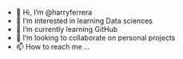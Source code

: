 - 👋 Hi, I’m @harryferrera
- 👀 I’m interested in learning Data sciences 
- 🌱 I’m currently learning GitHub
- 💞️ I’m looking to collaborate on personal projects 
- 📫 How to reach me ...

<!---
harryferrera/harryferrera is a ✨ special ✨ repository because its `README.md` (this file) appears on your GitHub profile.
You can click the Preview link to take a look at your changes.
--->
